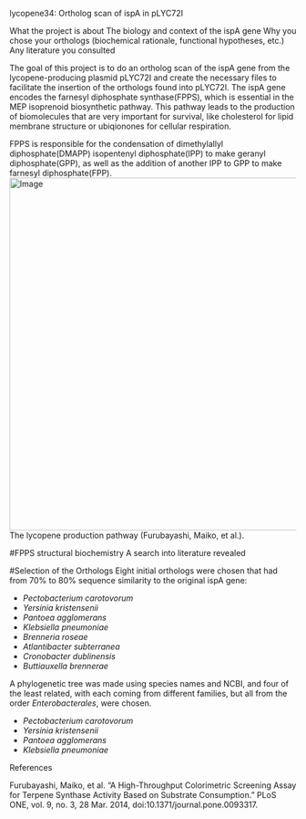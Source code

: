 lycopene34: Ortholog scan of ispA in pLYC72I 

What the project is about
The biology and context of the ispA gene
Why you chose your orthologs (biochemical rationale, functional hypotheses, etc.)
Any literature you consulted

The goal of this project is to do an ortholog scan of the ispA gene from the lycopene-producing plasmid pLYC72I and create the necessary files to facilitate the insertion of the orthologs found into pLYC72I. The ispA gene encodes the farnesyl diphosphate synthase(FPPS), which is essential in the MEP isoprenoid biosynthetic pathway. This pathway leads to the production of biomolecules that are very important for survival, like cholesterol for lipid membrane structure or ubiqionones for cellular respiration. 
  
FPPS is responsible for the condensation of dimethylallyl diphosphate(DMAPP) isopentenyl diphosphate(IPP) to make geranyl diphosphate(GPP), as well as the addition of another IPP to GPP to make farnesyl diphosphate(FPP). 
<img width="618" alt="Image" src="https://github.com/user-attachments/assets/5ea80372-d386-4e2b-a2fc-984ca8354c66" /> The lycopene production pathway (Furubayashi, Maiko, et al.).

#FPPS structural biochemistry
A search into literature revealed 

#Selection of the Orthologs
Eight initial orthologs were chosen that had from 70% to 80% sequence similarity to the original ispA gene:
- _Pectobacterium carotovorum_
- _Yersinia kristensenii_
- _Pantoea agglomerans_
- _Klebsiella pneumoniae_
- _Brenneria roseae_
- _Atlantibacter subterranea_
- _Cronobacter dublinensis_
- _Buttiauxella brennerae_

A phylogenetic tree was made using species names and NCBI, and four of the least related, with each coming from different families, but all from the order _Enterobacterales_, were chosen.
- _Pectobacterium carotovorum_
- _Yersinia kristensenii_
- _Pantoea agglomerans_
- _Klebsiella pneumoniae_




References

Furubayashi, Maiko, et al. “A High-Throughput Colorimetric Screening Assay for     Terpene Synthase Activity Based on Substrate Consumption.” PLoS ONE, vol. 9, no. 3, 28 Mar. 2014, doi:10.1371/journal.pone.0093317. 


